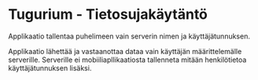 # Tugurium - Tietosujakäytäntö

Applikaatio tallentaa puhelimeen vain serverin nimen ja käyttäjätunnuksen.

Applikaatio lähettää ja vastaanottaa dataa vain käyttäjän määrittelemälle serverille. Serverille ei mobiiliapllikaatiosta tallenneta mitään henkilötietoa käyttäjätunnuksen lisäksi.
